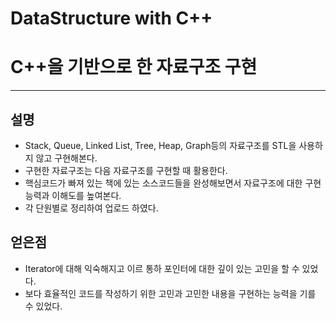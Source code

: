 # DataStructure with C++
# C++을 기반으로 한 자료구조 구현
---
## 설명
- Stack, Queue, Linked List, Tree, Heap, Graph등의 자료구조를 STL을 사용하지 않고 구현해본다.
- 구현한 자료구조는 다음 자료구조를 구현할 때 활용한다.
- 핵심코드가 빠져 있는 책에 있는 소스코드들을 완성해보면서 자료구조에 대한 구현능력과 이해도를 높여본다.
- 각 단원별로 정리하여 업로드 하였다.

## 얻은점
- Iterator에 대해 익숙해지고 이르 통하 포인터에 대한 깊이 있는 고민을 할 수 있었다.
- 보다 효율적인 코드를 작성하기 위한 고민과 고민한 내용을 구현하는 능력을 기를 수 있었다.
